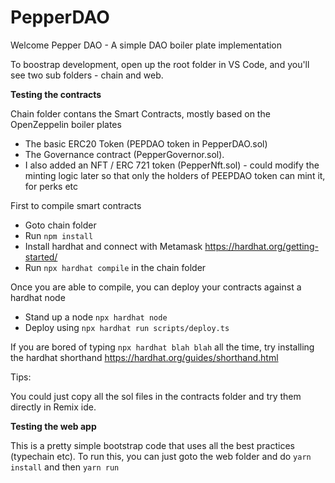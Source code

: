 # PepperDAO

Welcome Pepper DAO  - A simple DAO boiler plate implementation

To boostrap development, open up the root folder in VS Code, and you'll see two sub folders - chain and web. 

**Testing the contracts**

Chain folder contans the Smart Contracts, mostly based on the OpenZeppelin boiler plates

* The basic ERC20 Token (PEPDAO token in PepperDAO.sol) 
* The Governance contract (PepperGovernor.sol). 
* I also added an NFT / ERC 721 token (PepperNft.sol) -  could modify the minting logic later so that only the holders of PEEPDAO token can mint it, for perks etc


First to compile smart contracts

* Goto chain folder 
* Run `npm install`
* Install hardhat and connect with Metamask  https://hardhat.org/getting-started/ 
* Run `npx hardhat compile` in the chain folder

Once you are able to compile, you can deploy your contracts against a hardhat node 

* Stand up a node `npx hardhat node` 
* Deploy using `npx hardhat run scripts/deploy.ts` 

If you are bored of typing `npx hardhat blah blah` all the time, try installing the hardhat shorthand https://hardhat.org/guides/shorthand.html 

Tips: 

You could just copy all the sol files in the contracts folder and try them directly in Remix ide. 



**Testing the web app**

This is a pretty simple bootstrap code that uses all the best practices (typechain etc). To run this, you can just goto the web folder and do `yarn install` and then `yarn run`

